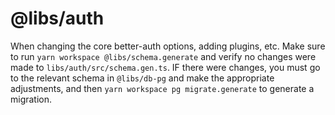 # @libs/auth

When changing the core better-auth options, adding plugins, etc. Make sure to run `yarn workspace @libs/schema.generate`
and verify no changes were made to `libs/auth/src/schema.gen.ts`. IF there were changes, you must go to the relevant
schema in `@libs/db-pg` and make the appropriate adjustments, and then `yarn workspace pg migrate.generate` to generate
a migration.
